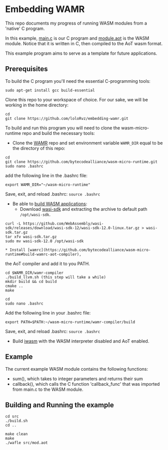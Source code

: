 # Embedding WAMR

This repo documents my progress of running WASM modules from a 'native' 
C program. 

In this example, [main.c](https://github.com/loloRvz/embedding-wamr/blob/main/main.c)
is our C program and [module.aot](https://github.com/loloRvz/embedding-wamr/blob/main/src/module.aot)
is the WASM module. Notice that it is written in C, then compiled to the
AoT wasm format. 

This example program aims to serve as a template for future applications.

## Prerequisites

To build the C program you'll need the essential C-programming tools:

```
sudo apt-get install gcc build-essential
```

Clone this repo to your workspace of choice. For our sake, we will be working
in the home directory:
```
cd
git clone https://github.com/loloRvz/embedding-wamr.git
```

To build and run this program you will need to clone the wasm-micro-runtime repo
and build the necessary tools:

* Clone the [WAMR](https://github.com/bytecodealliance/wasm-micro-runtime)
repo and set environment variable ```WAMR_DIR``` equal to be the directory of this repo:
```
cd
git clone https://github.com/bytecodealliance/wasm-micro-runtime.git
sudo nano .bashrc
```
add the following line in the .bashrc file:
```
export WAMR_DIR="~/wasm-micro-runtime"
```
Save, exit, and reload .bashrc: ```source .bashrc```

* Be able to [build WASM applications](https://github.com/bytecodealliance/wasm-micro-runtime/blob/main/doc/build_wasm_app.md):
	* Download [wasi-sdk](https://github.com/WebAssembly/wasi-sdk/releases)
and extracting the archive to default path ```/opt/wasi-sdk```.
```
curl -L https://github.com/WebAssembly/wasi-sdk/releases/download/wasi-sdk-12/wasi-sdk-12.0-linux.tar.gz > wasi-sdk.tar.gz
tar xfv wasi-sdk.tar.gz
sudo mv wasi-sdk-12.0 /opt/wasi-sdk
```

	* Install [wamrc](https://github.com/bytecodealliance/wasm-micro-runtime#build-wamrc-aot-compiler),
the AoT compiler and add it to you PATH.
```
cd $WAMR_DIR/wamr-compiler
./build_llvm.sh (this step will take a while)
mkdir build && cd build
cmake ..
make

cd
sudo nano .bashrc
```
Add the following line in your .bashrc file:
```
export PATH=$PATH:~/wasm-micro-runtime/wamr-compiler/build
```
Save, exit, and reload .bashrc: ```source .bashrc```

* Build [iwasm](https://github.com/bytecodealliance/wasm-micro-runtime/blob/main/doc/build_wamr.md)
with the WASM interpreter disabled and AoT enabled.

## Example

The current example WASM module contains the following functions:
* sum(), which takes to integer parameters and returns their sum
* callback(), which calls the C function 'callback_func' that was imported
from main.c to the WASM module. 

## Building and Running the example

```
cd src
./build.sh
cd ..

make clean
make
./wafle src/mod.aot
```





